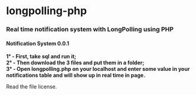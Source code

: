 # longpolling-php
<h3>Real time notification system with LongPolling using PHP</h3>
<h4>Notification System 0.0.1</h4>

<b>1° - First, take sql and run it;</b><br>
<b>2° - Then download the 3 files and put them in a folder;</b><br>
<b>3° - Open longpolling.php on your localhost and enter some value in your notifications table and will show up in real time in page.</b>

Read the file license.
